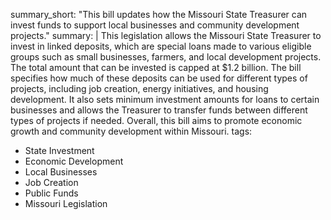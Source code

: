 summary_short: "This bill updates how the Missouri State Treasurer can invest funds to support local businesses and community development projects."
summary: |
  This legislation allows the Missouri State Treasurer to invest in linked deposits, which are special loans made to various eligible groups such as small businesses, farmers, and local development projects. The total amount that can be invested is capped at $1.2 billion. The bill specifies how much of these deposits can be used for different types of projects, including job creation, energy initiatives, and housing development. It also sets minimum investment amounts for loans to certain businesses and allows the Treasurer to transfer funds between different types of projects if needed. Overall, this bill aims to promote economic growth and community development within Missouri.
tags:
  - State Investment
  - Economic Development
  - Local Businesses
  - Job Creation
  - Public Funds
  - Missouri Legislation
